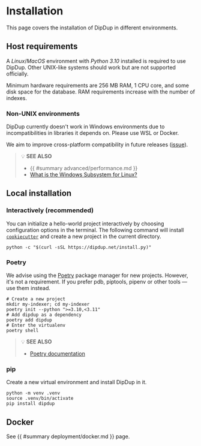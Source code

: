 # Installation

This page covers the installation of DipDup in different environments.

## Host requirements

A *Linux*/*MacOS* environment with *Python 3.10* installed is required to use DipDup. Other UNIX-like systems should work but are not supported officially.

Minimum hardware requirements are 256 MB RAM, 1 CPU core, and some disk space for the database. RAM requirements increase with the number of indexes.

### Non-UNIX environments

DipDup currently doesn't work in Windows environments due to incompatibilities in libraries it depends on. Please use WSL or Docker.

We aim to improve cross-platform compatibility in future releases ([issue](https://github.com/dipdup-net/dipdup-py/issues?q=is%3Aopen+label%3A%22%F0%9F%9A%A2+ci%2Fcd%22+sort%3Aupdated-desc+)).

> 💡 **SEE ALSO**
>
> * {{ #summary advanced/performance.md }}
> * [What is the Windows Subsystem for Linux?](https://docs.microsoft.com/en-us/windows/wsl/about)

## Local installation

### Interactively (recommended)

You can initialize a hello-world project interactively by choosing configuration options in the terminal. The following command will install [`cookiecutter`](https://cookiecutter.readthedocs.io/en/stable/README.html) and create a new project in the current directory.

```shell
python -c "$(curl -sSL https://dipdup.net/install.py)"
```

### Poetry

We advise using the [Poetry](https://python-poetry.org) package manager for new projects. However, it's not a requirement. If you prefer pdb, piptools, pipenv or other tools — use them instead.

```shell
# Create a new project
mkdir my-indexer; cd my-indexer
poetry init --python ">=3.10,<3.11"
# Add dipdup as a dependency
poetry add dipdup
# Enter the virtualenv
poetry shell
```

> 💡 **SEE ALSO**
>
> * [Poetry documentation](https://python-poetry.org/docs/)

### pip

Create a new virtual environment and install DipDup in it.

```shell
python -m venv .venv
source .venv/bin/activate
pip install dipdup
```

## Docker

See {{ #summary deployment/docker.md }} page.

